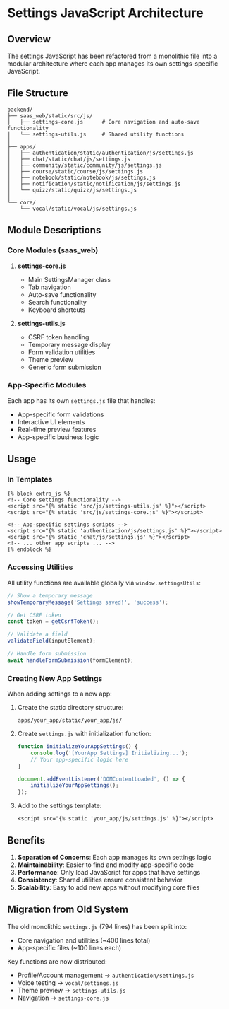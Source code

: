 # Settings JavaScript Architecture

## Overview

The settings JavaScript has been refactored from a monolithic file into a modular architecture where each app manages its own settings-specific JavaScript.

## File Structure

```
backend/
├── saas_web/static/src/js/
│   ├── settings-core.js      # Core navigation and auto-save functionality
│   └── settings-utils.js     # Shared utility functions
│
├── apps/
│   ├── authentication/static/authentication/js/settings.js
│   ├── chat/static/chat/js/settings.js
│   ├── community/static/community/js/settings.js
│   ├── course/static/course/js/settings.js
│   ├── notebook/static/notebook/js/settings.js
│   ├── notification/static/notification/js/settings.js
│   └── quizz/static/quizz/js/settings.js
│
└── core/
    └── vocal/static/vocal/js/settings.js
```

## Module Descriptions

### Core Modules (saas_web)

1. **settings-core.js**
   - Main SettingsManager class
   - Tab navigation
   - Auto-save functionality
   - Search functionality
   - Keyboard shortcuts

2. **settings-utils.js**
   - CSRF token handling
   - Temporary message display
   - Form validation utilities
   - Theme preview
   - Generic form submission

### App-Specific Modules

Each app has its own `settings.js` file that handles:
- App-specific form validations
- Interactive UI elements
- Real-time preview features
- App-specific business logic

## Usage

### In Templates

```django
{% block extra_js %}
<!-- Core settings functionality -->
<script src="{% static 'src/js/settings-utils.js' %}"></script>
<script src="{% static 'src/js/settings-core.js' %}"></script>

<!-- App-specific settings scripts -->
<script src="{% static 'authentication/js/settings.js' %}"></script>
<script src="{% static 'chat/js/settings.js' %}"></script>
<!-- ... other app scripts ... -->
{% endblock %}
```

### Accessing Utilities

All utility functions are available globally via `window.settingsUtils`:

```javascript
// Show a temporary message
showTemporaryMessage('Settings saved!', 'success');

// Get CSRF token
const token = getCsrfToken();

// Validate a field
validateField(inputElement);

// Handle form submission
await handleFormSubmission(formElement);
```

### Creating New App Settings

When adding settings to a new app:

1. Create the static directory structure:
   ```
   apps/your_app/static/your_app/js/
   ```

2. Create `settings.js` with initialization function:
   ```javascript
   function initializeYourAppSettings() {
       console.log('[YourApp Settings] Initializing...');
       // Your app-specific logic here
   }

   document.addEventListener('DOMContentLoaded', () => {
       initializeYourAppSettings();
   });
   ```

3. Add to the settings template:
   ```django
   <script src="{% static 'your_app/js/settings.js' %}"></script>
   ```

## Benefits

1. **Separation of Concerns**: Each app manages its own settings logic
2. **Maintainability**: Easier to find and modify app-specific code
3. **Performance**: Only load JavaScript for apps that have settings
4. **Consistency**: Shared utilities ensure consistent behavior
5. **Scalability**: Easy to add new apps without modifying core files

## Migration from Old System

The old monolithic `settings.js` (794 lines) has been split into:
- Core navigation and utilities (~400 lines total)
- App-specific files (~100 lines each)

Key functions are now distributed:
- Profile/Account management → `authentication/settings.js`
- Voice testing → `vocal/settings.js`
- Theme preview → `settings-utils.js`
- Navigation → `settings-core.js`